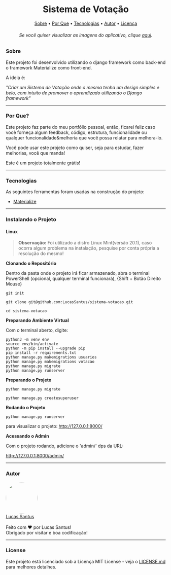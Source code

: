 <h1 align="center">Sistema de Votação</h1>

<p align="center">
 <a href="#sobre">Sobre</a> •
 <a href="#porque">Por Que</a> •
 <a href="#tecnologias">Tecnologias</a> •
 <a href="#autor">Autor</a> •
 <a href="#license">Licença</a>
</p>

<h6 align="center"> 
	Se você quiser visualizar as imagens do aplicativo, clique <a href="#autor">aqui</a>.
</h6>

<h3 id="sobre">Sobre</h3>

Este projeto foi desenvolvido utilizando o django framework como back-end o framework Materialize como front-end. 

A ideia é:

_"Criar um Sistema de Votação onde o mesma tenha um design simples e belo, com intuito de promover o aprendizado utilizando o Django framework"_

--------------------------------------------------------------------------------------

<h3 id="porque"> Por Que?</h3>

Este projeto faz parte do meu portfólio pessoal, então, ficarei feliz caso você forneça algum feedback, código, estrutura, funcionalidade ou qualquer funcionalidade&melhoria que você possa relatar para melhora-lo.

Você pode usar este projeto como quiser, seja para estudar, fazer melhorias, você que manda!

Este é um projeto totalmente grátis!

--------------------------------------------------------------------------------------

### Tecnologias

As seguintes ferramentas foram usadas na construção do projeto:

- [Materialize](https://materializecss.com/)

--------------------------------------------------------------------------------------

### Instalando o Projeto

#### Linux

> **Observação:** Foi utilizado a distro Linux Mint(versão 20.1), caso ocorra algum problema na instalação, pesquise por conta própria a resolução do mesmo!

**Clonando o Repositório**

Dentro da pasta onde o projeto irá ficar armazenado, abra o terminal PowerShell (opcional, qualquer terminal funcionará), {Shift + Botão Direito Mouse}

```
git init

git clone git@github.com:LucasSantus/sistema-votacao.git

cd sistema-votacao
```

**Preparando Ambiente Virtual**

Com o terminal aberto, digite:

```
python3 -m venv env
source env/bin/activate
python -m pip install --upgrade pip
pip install -r requirements.txt
python manage.py makemigrations usuarios
python manage.py makemigrations votacao
python manage.py migrate
python manage.py runserver
```

**Preparando o Projeto**

```
python manage.py migrate

python manage.py createsuperuser
```

**Rodando o Projeto**

```
python manage.py runserver
```
para visualizar o projeto: http://127.0.0.1:8000/


**Acessando o Admin**

Com o projeto rodando, adicione o 'admin/' dps da URL:

http://127.0.0.1:8000/admin/

--------------------------------------------------------------------------------------

### Autor

<div align="left"> 
	<a href="https://github.com/LucasSantus">
		<img style="border-radius: 50%;" src="https://github.com/LucasSantus.png" width="100px;" alt=""/>
		<br />
		Lucas Santus
	</a>
</div>
<br />
Feito com ❤️ por Lucas Santus!<br />
Obrigado por visitar e boa codificação!<br />

--------------------------------------------------------------------------------------

### License

Este projeto está licenciado sob a Licença MIT License - veja o [LICENSE.md](https://github.com/LucasSantus/sistema-votacao/blob/master/LICENSE) para melhores detalhes.
